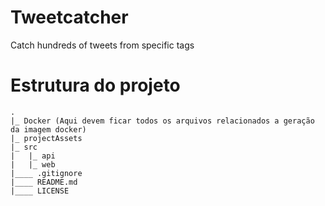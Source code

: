 # Tweetcatcher
Catch hundreds of tweets from specific tags

# Estrutura do projeto
```
.
|_ Docker (Aqui devem ficar todos os arquivos relacionados a geração da imagem docker)
|_ projectAssets
|_ src
|   |_ api
|   |_ web
|____ .gitignore
|____ README.md
|____ LICENSE
````